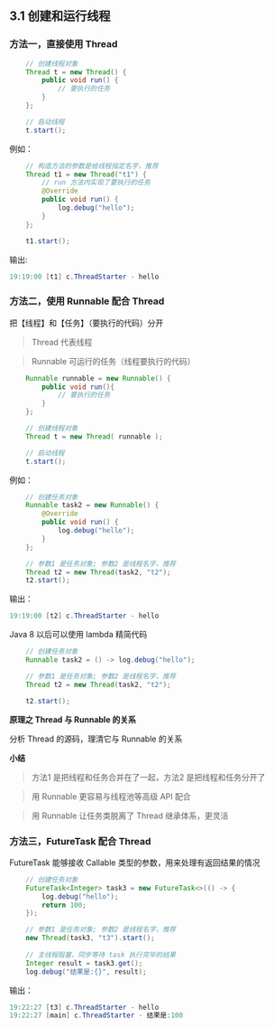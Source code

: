 ## 3.1 创建和运行线程

### 方法一，直接使用 Thread
```java
	// 创建线程对象
	Thread t = new Thread() {
 		public void run() {
			// 要执行的任务
 		}
	};

	// 启动线程
	t.start();
```
例如：
```java
	// 构造方法的参数是给线程指定名字，推荐
	Thread t1 = new Thread("t1") {
 		// run 方法内实现了要执行的任务
 		@Override
 		public void run() {
			log.debug("hello");
 		}
	};

	t1.start();
```
输出:
```java
19:19:00 [t1] c.ThreadStarter - hello
```

### 方法二，使用 Runnable 配合 Thread
把【线程】和【任务】（要执行的代码）分开

>Thread 代表线程

>Runnable 可运行的任务（线程要执行的代码）

```java
	Runnable runnable = new Runnable() {
 		public void run(){
			// 要执行的任务
 		}
	};

	// 创建线程对象
	Thread t = new Thread( runnable );

	// 启动线程
	t.start(); 
```
例如：
```java
	// 创建任务对象
	Runnable task2 = new Runnable() {
		@Override
		public void run() {
			log.debug("hello");
		}
	};

	// 参数1 是任务对象; 参数2 是线程名字，推荐
	Thread t2 = new Thread(task2, "t2");
	t2.start();
```
输出：
```java
19:19:00 [t2] c.ThreadStarter - hello
```
Java 8 以后可以使用 lambda 精简代码
```java
	// 创建任务对象
	Runnable task2 = () -> log.debug("hello");

	// 参数1 是任务对象; 参数2 是线程名字，推荐
	Thread t2 = new Thread(task2, "t2");

	t2.start();
```
**原理之 Thread 与 Runnable 的关系**

分析 Thread 的源码，理清它与 Runnable 的关系

**小结**
>方法1 是把线程和任务合并在了一起，方法2 是把线程和任务分开了

>用 Runnable 更容易与线程池等高级 API 配合

>用 Runnable 让任务类脱离了 Thread 继承体系，更灵活


### 方法三，FutureTask 配合 Thread

FutureTask 能够接收 Callable 类型的参数，用来处理有返回结果的情况

```java
	// 创建任务对象
	FutureTask<Integer> task3 = new FutureTask<>(() -> {
		log.debug("hello");
		return 100;
	});

	// 参数1 是任务对象; 参数2 是线程名字，推荐
	new Thread(task3, "t3").start();
	
	// 主线程阻塞，同步等待 task 执行完毕的结果
	Integer result = task3.get();
	log.debug("结果是:{}", result);
```
输出：
```java
19:22:27 [t3] c.ThreadStarter - hello
19:22:27 [main] c.ThreadStarter - 结果是:100
```